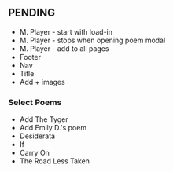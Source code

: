 ## PENDING

- M. Player - start with load-in
- M. Player - stops when opening poem modal
- M. Player - add to all pages
- Footer
- Nav
- Title
- Add + images

### Select Poems

- Add The Tyger
- Add Emily D.'s poem
- Desiderata
- If
- Carry On
- The Road Less Taken

